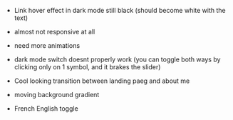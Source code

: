 - Link hover effect in dark mode still black (should become white with the text)
- almost not responsive at all
- need more animations
- dark mode switch doesnt properly work (you can toggle both ways by clicking only on 1 symbol, and it brakes the slider)

- Cool looking transition between landing paeg and about me
- moving background gradient
- French English toggle